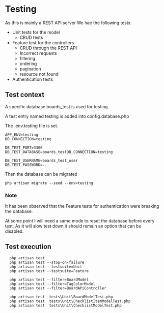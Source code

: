 # Testing

As this is mainly a REST API server We hae the following tests:

* Unit tests for the model
  * CRUD tests
* Feature test for the controllers
  *  CRUD through the REST API
  *  Incorrect requests
  *  filtering
  *  ordering
  *  pagination
  *  resource not found
* Authentication tests

## Test context

A specific database boards_test is used for testing.

A test entry named testing is added into config.database.php

The .env.testing file is set. 

    APP_ENV=testing
    DB_CONNECTION=testing

    DB_TEST_PORT=3306
    DB_TEST_DATABASE=boards_testDB_CONNECTION=testing

    DB_TEST_USERNAME=boards_test_user
    DB_TEST_PASSWORD=...


Then the database can be migrated

    php artisan migrate --seed --env=testing

### Note

It has been observed that the Feature tests for authentication were breaking the database.

At some point I will need a same mode to reset the database before every test. As it will slow test down it should remain an option that can be disabled.

## Test execution

```
  php artisan test
  php artisan test --stop-on-failure
  php artisan test --testsuite=Unit
  php artisan test --testsuite=Feature

  php artisan test --filter=BoardModel
  php artisan test --filter=TagColorModel
  php artisan test --filter=BoardAPiController

  php artisan test  tests\Unit\BoardModelTest.php
  php artisan test  tests\Unit\ChecklistItemModelTest.php
  php artisan test  tests\Unit\ChecklistModelTest.php

```